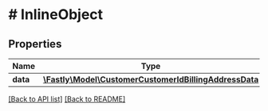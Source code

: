 # # InlineObject

## Properties

Name | Type | Description | Notes
------------ | ------------- | ------------- | -------------
**data** | [**\Fastly\Model\CustomerCustomerIdBillingAddressData**](CustomerCustomerIdBillingAddressData.md) |  | [optional]

[[Back to API list]](../../README.md#endpoints) [[Back to README]](../../README.md)
